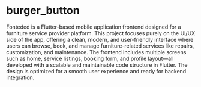 # burger_button

Fonteded is a Flutter-based mobile application frontend designed for a furniture service provider platform. This project focuses purely on the UI/UX side of the app, offering a clean, modern, and user-friendly interface where users can browse, book, and manage furniture-related services like repairs, customization, and maintenance.
The frontend includes multiple screens such as home, service listings, booking form, and profile layout—all developed with a scalable and maintainable code structure in Flutter. The design is optimized for a smooth user experience and ready for backend integration.
